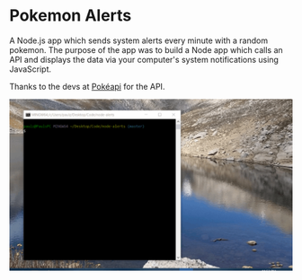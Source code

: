 # Pokemon Alerts

A Node.js app which sends system alerts every minute with a random pokemon. The purpose of the app was to build a Node app which calls an API and displays the data via your computer's system notifications using JavaScript.

Thanks to the devs at [Pokéapi](https://pokeapi.co/) for the API.

![demo gif](./demo.gif)